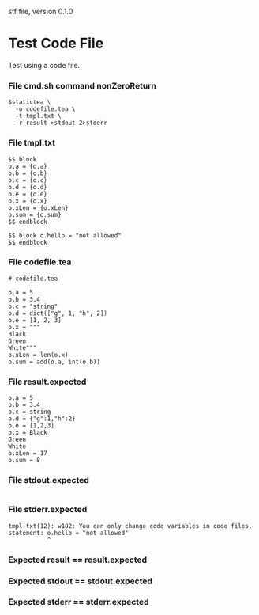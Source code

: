 stf file, version 0.1.0

# Test Code File

Test using a code file.

### File cmd.sh command nonZeroReturn

~~~
$statictea \
  -o codefile.tea \
  -t tmpl.txt \
  -r result >stdout 2>stderr
~~~


### File tmpl.txt

~~~
$$ block
o.a = {o.a}
o.b = {o.b}
o.c = {o.c}
o.d = {o.d}
o.e = {o.e}
o.x = {o.x}
o.xLen = {o.xLen}
o.sum = {o.sum}
$$ endblock

$$ block o.hello = "not allowed"
$$ endblock
~~~

### File codefile.tea

~~~
# codefile.tea

o.a = 5
o.b = 3.4
o.c = "string"
o.d = dict(["g", 1, "h", 2])
o.e = [1, 2, 3]
o.x = """
Black
Green
White"""
o.xLen = len(o.x)
o.sum = add(o.a, int(o.b))
~~~

### File result.expected

~~~
o.a = 5
o.b = 3.4
o.c = string
o.d = {"g":1,"h":2}
o.e = [1,2,3]
o.x = Black
Green
White
o.xLen = 17
o.sum = 8

~~~

### File stdout.expected

~~~
~~~

### File stderr.expected

~~~
tmpl.txt(12): w182: You can only change code variables in code files.
statement: o.hello = "not allowed"
           ^
~~~

### Expected result == result.expected
### Expected stdout == stdout.expected
### Expected stderr == stderr.expected
